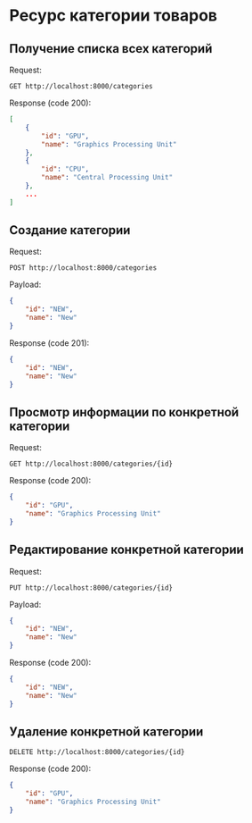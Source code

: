 # Ресурс категории товаров

## Получение списка всех категорий

Request:
```http request
GET http://localhost:8000/categories
```

Response (code 200):
```json
[
    {
        "id": "GPU",
        "name": "Graphics Processing Unit"
    },
    {
        "id": "CPU",
        "name": "Central Processing Unit"
    },
    ...
]
```

## Создание категории

Request:
```http request
POST http://localhost:8000/categories
```

Payload:
```json
{
    "id": "NEW",
    "name": "New"
}
```

Response (code 201):
```json
{
    "id": "NEW",
    "name": "New"
}
```

## Просмотр информации по конкретной категории

Request:
```http request
GET http://localhost:8000/categories/{id}
```

Response (code 200):
```json
{
    "id": "GPU", 
    "name": "Graphics Processing Unit"
}
```

## Редактирование конкретной категории

Request:
```http request
PUT http://localhost:8000/categories/{id}
```

Payload:
```json
{
    "id": "NEW",
    "name": "New"
}
```

Response (code 200):
```json
{
    "id": "NEW",
    "name": "New"
}
```

## Удаление конкретной категории

```http request
DELETE http://localhost:8000/categories/{id}
```

Response (code 200):
```json
{
    "id": "GPU", 
    "name": "Graphics Processing Unit"
}
```
